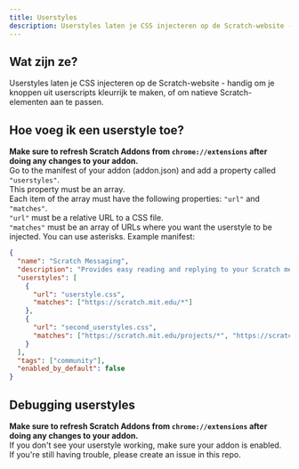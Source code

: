 ```yaml
---
title: Userstyles
description: Userstyles laten je CSS injecteren op de Scratch-website - handig om je knoppen uit userscripts kleurrijk te maken, of om natieve Scratch-elementen aan te passen.
---
```

## Wat zijn ze?
Userstyles laten je CSS injecteren op de Scratch-website - handig om je knoppen uit userscripts kleurrijk te maken, of om natieve Scratch-elementen aan te passen.

## Hoe voeg ik een userstyle toe?
**Make sure to refresh Scratch Addons from `chrome://extensions` after doing any changes to your addon.**  
Go to the manifest of your addon (addon.json) and add a property called `"userstyles"`.  
This property must be an array.  
Each item of the array must have the following properties: `"url"` and `"matches"`.  
`"url"` must be a relative URL to a CSS file.  
`"matches"` must be an array of URLs where you want the userstyle to be injected. You can use asterisks.
Example manifest:
```json
{
  "name": "Scratch Messaging",
  "description": "Provides easy reading and replying to your Scratch messages.",
  "userstyles": [
    {
      "url": "userstyle.css",
      "matches": ["https://scratch.mit.edu/*"]
    },
    {
      "url": "second_userstyles.css",
      "matches": ["https://scratch.mit.edu/projects/*", "https://scratch.mit.edu/users/*"]
    }
  ],
  "tags": ["community"],
  "enabled_by_default": false
}
```

## Debugging userstyles
**Make sure to refresh Scratch Addons from `chrome://extensions` after doing any changes to your addon.**  
If you don't see your userstyle working, make sure your addon is enabled.  
If you're still having trouble, please create an issue in this repo.
